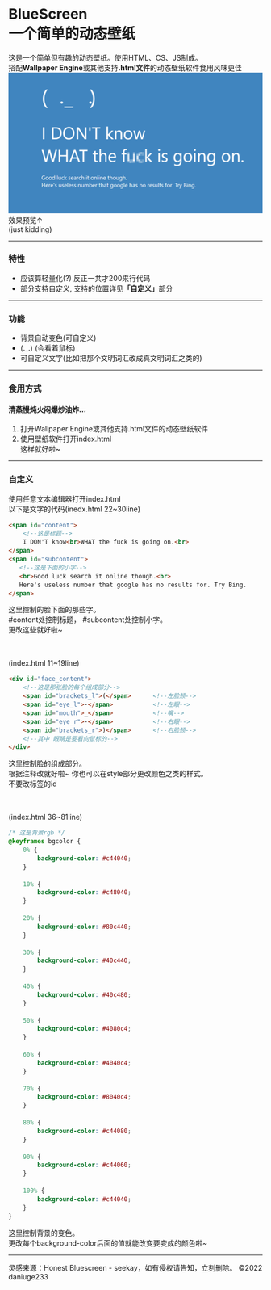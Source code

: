 # BlueScreen<br/>一个简单的动态壁纸

这是一个简单但有趣的动态壁纸。使用HTML、CS、JS制成。<br/>
搭配<b>Wallpaper Engine</b>或其他支持<b>.html文件</b>的动态壁纸软件食用风味更佳
![效果预览](images/img1.png)
效果预览↑<br/>
(just kidding)

--------
### 特性
- 应该算轻量化(?) 反正一共才200来行代码
- 部分支持自定义, 支持的位置详见<b>「自定义」</b>部分
---------
### 功能
- 背景自动变色(可自定义)
- (._.) (会看着鼠标)
- 可自定义文字(比如把那个文明词汇改成真文明词汇之类的)<br/>
---------
### 食用方式
#### <s>清蒸慢炖火闷爆炒油炸...</s>
1. 打开Wallpaper Engine或其他支持.html文件的动态壁纸软件
2. 使用壁纸软件打开index.html<br/>
这样就好啦~
---------
### 自定义
使用任意文本编辑器打开index.html<br/>
以下是文字的代码(inedx.html 22~30line)
```HTML
<span id="content">
    <!--这是标题-->
    I DON'T know<br>WHAT the fuck is going on.<br>
</span>
<span id="subcontent">
   <!--这是下面的小字-->
   <br>Good luck search it online though.<br>
   Here's useless number that google has no results for. Try Bing.
</span>
```
这里控制的脸下面的那些字。<br/>
#content处控制标题， #subcontent处控制小字。<br/>
更改这些就好啦~<br/><br/><br/>

(index.html 11~19line)
```html
<div id="face_content">
    <!--这是那张脸的每个组成部分-->
    <span id="brackets_l">(</span>      <!--左脸颊-->
    <span id="eye_l">·</span>           <!--左眼-->
    <span id="mouth">_</span>           <!--嘴-->
    <span id="eye_r">·</span>           <!--右眼-->
    <span id="brackets_r">)</span>      <!--右脸颊-->
    <!--其中 眼睛是要看向鼠标的-->
</div>
```
这里控制脸的组成部分。<br/>
根据注释改就好啦~ 你也可以在style部分更改颜色之类的样式。<br/>
不要改标签的id<br/><br/><br/>

(index.html 36~81line)
```css
/* 这是背景rgb */
@keyframes bgcolor {
    0% {
        background-color: #c44040;
    }

    10% {
        background-color: #c48040;
    }

    20% {
        background-color: #80c440;
    }

    30% {
        background-color: #40c440;
    }

    40% {
        background-color: #40c480;
    }

    50% {
        background-color: #4080c4;
    }

    60% {
        background-color: #4040c4;
    }

    70% {
        background-color: #8040c4;
    }

    80% {
        background-color: #c44080;
    }

    90% {
        background-color: #c44060;
    }

    100% {
        background-color: #c44040;
    }
}
```
这里控制背景的变色。<br/>
更改每个background-color后面的值就能改变要变成的颜色啦~

---------
灵感来源：Honest Bluescreen - seekay，如有侵权请告知，立刻删除。
©2022 daniuge233
